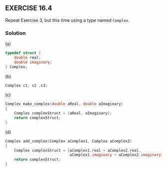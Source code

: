 ## EXERCISE 16.4
Repeat Exercise 3, but this time using a type named `Complex`.

### Solution
(a)
```c
typedef struct {
    double real;
    double imaginary;
} Complex;
```
(b)
```c
Complex c1, c2 ,c3;
```
(c)
```c
Complex make_complex(double aReal, double aImaginary)
{
    Complex complexStruct = {aReal, aImaginary};
    return complexStruct;
}
```
(d)
```c
Complex add_complex(Complex aComplex1, Complex aComplex2)
{
    Complex complexStruct = {aComplex1.real + aComplex2.real,
                             aComplex1.imaginary + aComplex2.imaginary};
    return complexStruct;
}
